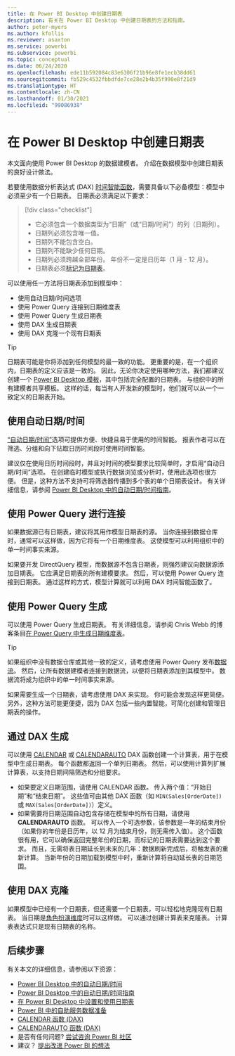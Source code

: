 ```yaml
---
title: 在 Power BI Desktop 中创建日期表
description: 有关在 Power BI Desktop 中创建日期表的方法和指南。
author: peter-myers
ms.author: kfollis
ms.reviewer: asaxton
ms.service: powerbi
ms.subservice: powerbi
ms.topic: conceptual
ms.date: 06/24/2020
ms.openlocfilehash: ede11b592084c83e6306f21b96e8fe1ecb38dd61
ms.sourcegitcommit: fb529c4532fbbdfde7ce28e2b4b35f990e8f21d9
ms.translationtype: HT
ms.contentlocale: zh-CN
ms.lasthandoff: 01/30/2021
ms.locfileid: "99086938"
---
```

# <a name="create-date-tables-in-power-bi-desktop"></a>在 Power BI Desktop 中创建日期表

本文面向使用 Power BI Desktop 的数据建模者。 介绍在数据模型中创建日期表的良好设计做法。

若要使用数据分析表达式 (DAX) [时间智能函数](/dax/time-intelligence-functions-dax)，需要具备以下必备模型：模型中必须至少有一个日期表。 日期表必须满足以下要求：

> [!div class="checklist"]
> - 它必须包含一个数据类型为“日期”（或“日期/时间”）的列（日期列）。
> - 日期列必须包含唯一值。
> - 日期列不能包含空白。
> - 日期列不能缺少任何日期。
> - 日期列必须跨越全部年份。 年份不一定是日历年（1 月 - 12 月）。
> - 日期表必须[标记为日期表](../transform-model/desktop-date-tables.md#setting-your-own-date-table)。

可以使用任一方法将日期表添加到模型中：

- 使用自动日期/时间选项
- 使用 Power Query 连接到日期维度表
- 使用 Power Query 生成日期表
- 使用 DAX 生成日期表
- 使用 DAX 克隆一个现有日期表

> [!TIP]
> 日期表可能是你将添加到任何模型的最一致的功能。 更重要的是，在一个组织内，日期表的定义应该是一致的。 因此，无论你决定使用哪种方法，我们都建议创建一个 [Power BI Desktop 模板](../create-reports/desktop-templates.md)，其中包括完全配置的日期表。 与组织中的所有建模者共享模板。 这样的话，每当有人开发新的模型时，他们就可以从一个一致定义的日期表开始。

## <a name="use-auto-datetime"></a>使用自动日期/时间

[“自动日期/时间”](../transform-model/desktop-auto-date-time.md)选项可提供方便、快捷且易于使用的时间智能。 报表作者可以在筛选、分组和向下钻取日历时间段时使用时间智能。

建议仅在使用日历时间段时，并且对时间的模型要求比较简单时，才启用“自动日期/时间”选项。 在创建临时模型或执行数据浏览或分析时，使用此选项也很方便。 但是，这种方法不支持可将筛选器传播到多个表的单个日期表设计。 有关详细信息，请参阅 [Power BI Desktop 中的自动日期/时间指南](auto-date-time.md)。

## <a name="connect-with-power-query"></a>使用 Power Query 进行连接

如果数据源已有日期表，建议将其用作模型日期表的源。 当你连接到数据仓库时，通常可以这样做，因为它将有一个日期维度表。 这使模型可以利用组织中的单一时间事实来源。

如果要开发 DirectQuery 模型，而数据源不包含日期表，则强烈建议向数据源添加日期表。 它应满足日期表的所有建模要求。 然后，可以使用 Power Query 连接到日期表。 通过这样的方式，模型计算就可以利用 DAX 时间智能函数了。

## <a name="generate-with-power-query"></a>使用 Power Query 生成

可以使用 Power Query 生成日期表。 有关详细信息，请参阅 Chris Webb 的博客条目[在 Power Query 中生成日期维度表](https://blog.crossjoin.co.uk/2013/11/19/generating-a-date-dimension-table-in-power-query/)。

> [!TIP]
> 如果组织中没有数据仓库或其他一致的定义，请考虑使用 Power Query 发布[数据流](../transform-model/dataflows/dataflows-introduction-self-service.md)。 然后，让所有数据建模者连接到数据流，以便将日期表添加到其模型中。 数据流将成为组织中的单一时间事实来源。

如果需要生成一个日期表，请考虑使用 DAX 来实现。 你可能会发现这样更简便。 另外，这种方法可能更便捷，因为 DAX 包括一些内置智能，可简化创建和管理日期表的操作。

## <a name="generate-with-dax"></a>通过 DAX 生成

可以使用 [CALENDAR](/dax/calendar-function-dax) 或 [CALENDARAUTO](/dax/calendarauto-function-dax) DAX 函数创建一个计算表，用于在模型中生成日期表。 每个函数都返回一个单列日期表。 然后，可以使用计算列扩展计算表，以支持日期间隔筛选和分组要求。

- 如果要定义日期范围，请使用 CALENDAR 函数。 传入两个值：“开始日期”和“结束日期”。 这些值可由其他 DAX 函数（如 `MIN(Sales[OrderDate])` 或 `MAX(Sales[OrderDate])`）定义。
- 如果需要将日期范围自动包含存储在模型中的所有日期，请使用 **CALENDARAUTO** 函数。 可以传入一个可选参数，该参数是一年的结束月份（如果你的年份是日历年，以 12 月为结束月份，则无需传入值）。 这个函数很有用，它可以确保返回完整年份的日期，而标记的日期表需要达到这个要求。 而且，无需将表日期延长到未来的几年：数据刷新完成后，将触发表的重新计算。 当新年份的日期加载到模型中时，重新计算将自动延长表的日期范围。

## <a name="clone-with-dax"></a>使用 DAX 克隆

如果模型中已经有一个日期表，但还需要一个日期表，可以轻松地克隆现有日期表。 当日期是[角色扮演维度](star-schema.md#role-playing-dimensions)时可以这样做。 可以通过创建计算表来克隆表。 计算表表达式只是现有日期表的名称。

## <a name="next-steps"></a>后续步骤

有关本文的详细信息，请参阅以下资源：

- [Power BI Desktop 中的自动日期/时间](../transform-model/desktop-auto-date-time.md)
- [Power BI Desktop 中的自动日期/时间指南](auto-date-time.md)
- [在 Power BI Desktop 中设置和使用日期表](../transform-model/desktop-date-tables.md)
- [Power BI 中的自助服务数据准备](../transform-model/dataflows/dataflows-introduction-self-service.md)
- [CALENDAR 函数 (DAX)](/dax/calendar-function-dax)
- [CALENDARAUTO 函数 (DAX)](/dax/calendarauto-function-dax)
- 是否有任何问题? [尝试咨询 Power BI 社区](https://community.powerbi.com/)
- 建议？ [提出改进 Power BI 的想法](https://ideas.powerbi.com/)